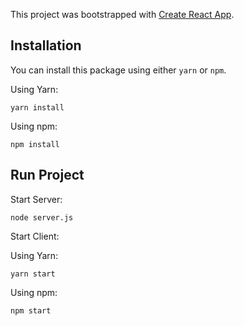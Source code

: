 This project was bootstrapped with [Create React App](https://github.com/facebookincubator/create-react-app).

## Installation

You can install this package using either `yarn` or `npm`.

Using Yarn:

```
yarn install
```

Using npm:

```
npm install
```

## Run Project

Start Server:

```
node server.js
```

Start Client:

Using Yarn:

```
yarn start
```

Using npm:

```
npm start
```
